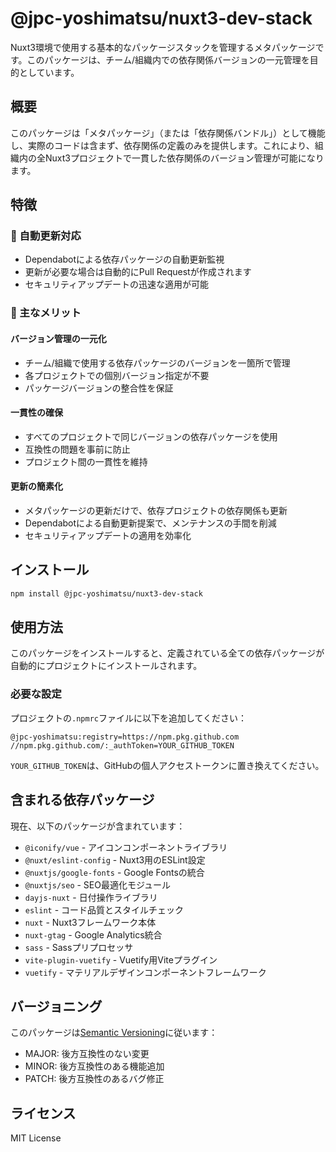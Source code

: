 # @jpc-yoshimatsu/nuxt3-dev-stack

Nuxt3環境で使用する基本的なパッケージスタックを管理するメタパッケージです。このパッケージは、チーム/組織内での依存関係バージョンの一元管理を目的としています。

## 概要

このパッケージは「メタパッケージ」（または「依存関係バンドル」）として機能し、実際のコードは含まず、依存関係の定義のみを提供します。これにより、組織内の全Nuxt3プロジェクトで一貫した依存関係のバージョン管理が可能になります。

## 特徴

### 🔄 自動更新対応
- Dependabotによる依存パッケージの自動更新監視
- 更新が必要な場合は自動的にPull Requestが作成されます
- セキュリティアップデートの迅速な適用が可能

### 🎯 主なメリット

#### バージョン管理の一元化
- チーム/組織で使用する依存パッケージのバージョンを一箇所で管理
- 各プロジェクトでの個別バージョン指定が不要
- パッケージバージョンの整合性を保証

#### 一貫性の確保
- すべてのプロジェクトで同じバージョンの依存パッケージを使用
- 互換性の問題を事前に防止
- プロジェクト間の一貫性を維持

#### 更新の簡素化
- メタパッケージの更新だけで、依存プロジェクトの依存関係も更新
- Dependabotによる自動更新提案で、メンテナンスの手間を削減
- セキュリティアップデートの適用を効率化

## インストール

```bash
npm install @jpc-yoshimatsu/nuxt3-dev-stack
```

## 使用方法

このパッケージをインストールすると、定義されている全ての依存パッケージが自動的にプロジェクトにインストールされます。

### 必要な設定

プロジェクトの`.npmrc`ファイルに以下を追加してください：

```
@jpc-yoshimatsu:registry=https://npm.pkg.github.com
//npm.pkg.github.com/:_authToken=YOUR_GITHUB_TOKEN
```

`YOUR_GITHUB_TOKEN`は、GitHubの個人アクセストークンに置き換えてください。

## 含まれる依存パッケージ

現在、以下のパッケージが含まれています：

- `@iconify/vue` - アイコンコンポーネントライブラリ
- `@nuxt/eslint-config` - Nuxt3用のESLint設定
- `@nuxtjs/google-fonts` - Google Fontsの統合
- `@nuxtjs/seo` - SEO最適化モジュール
- `dayjs-nuxt` - 日付操作ライブラリ
- `eslint` - コード品質とスタイルチェック
- `nuxt` - Nuxt3フレームワーク本体
- `nuxt-gtag` - Google Analytics統合
- `sass` - Sassプリプロセッサ
- `vite-plugin-vuetify` - Vuetify用Viteプラグイン
- `vuetify` - マテリアルデザインコンポーネントフレームワーク

## バージョニング

このパッケージは[Semantic Versioning](https://semver.org/)に従います：
- MAJOR: 後方互換性のない変更
- MINOR: 後方互換性のある機能追加
- PATCH: 後方互換性のあるバグ修正

## ライセンス

MIT License 